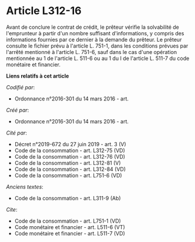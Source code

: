# Article L312-16

Avant de conclure le contrat de crédit, le prêteur vérifie la solvabilité de l'emprunteur à partir d'un nombre suffisant
d'informations, y compris des informations fournies par ce dernier à la demande du prêteur. Le prêteur consulte le fichier
prévu à l'article L. 751-1, dans les conditions prévues par l'arrêté mentionné à l'article L. 751-6, sauf dans le cas d'une
opération mentionnée au 1 de l'article L. 511-6 ou au 1 du I de l'article L. 511-7 du code monétaire et financier.

**Liens relatifs à cet article**

_Codifié par_:

  - Ordonnance n°2016-301 du 14 mars 2016 - art.

_Créé par_:

  - Ordonnance n°2016-301 du 14 mars 2016 - art.

_Cité par_:

  - Décret n°2019-672 du 27 juin 2019 - art. 3 (V)
  - Code de la consommation - art. L312-75 (VD)
  - Code de la consommation - art. L312-76 (VD)
  - Code de la consommation - art. L312-81 (V)
  - Code de la consommation - art. L312-84 (VD)
  - Code de la consommation - art. L751-6 (VD)

_Anciens textes_:

  - Code de la consommation - art. L311-9 (Ab)

_Cite_:

  - Code de la consommation - art. L751-1 (VD)
  - Code monétaire et financier - art. L511-6 (VT)
  - Code monétaire et financier - art. L511-7 (VD)
